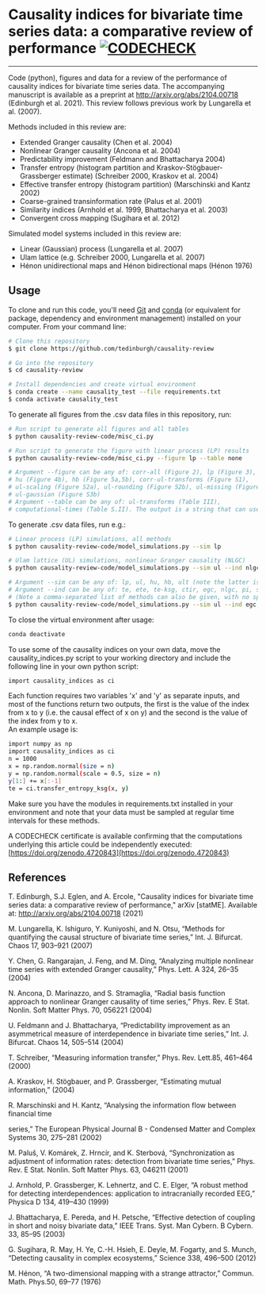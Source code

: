 # Causality indices for bivariate time series data: a comparative review of performance [![CODECHECK](https://codecheck.org.uk/img/codeworks-badge.svg)](https://doi.org/zenodo.4720843)
---
Code (python), figures and data for a review of the performance of causality indices for bivariate time series data. The accompanying manuscript is available as a preprint at http://arxiv.org/abs/2104.00718 (Edinburgh et al. 2021). This review follows previous work by Lungarella et al. (2007).

Methods included in this review are:
* Extended Granger causality (Chen et al. 2004)
* Nonlinear Granger causality (Ancona et al. 2004)
* Predictability improvement (Feldmann and Bhattacharya 2004)
* Transfer entropy (histogram partition and Kraskov-Stögbauer-Grassberger estimate) (Schreiber 2000, Kraskov et al. 2004)
* Effective transfer entropy (histogram partition) (Marschinski and Kantz 2002)
* Coarse-grained transinformation rate (Palus et al. 2001)
* Similarity indices (Arnhold et al. 1999, Bhattacharya et al. 2003)
* Convergent cross mapping (Sugihara et al. 2012)

Simulated model systems included in this review are:
* Linear (Gaussian) process (Lungarella et al. 2007)
* Ulam lattice (e.g. Schreiber 2000, Lungarella et al. 2007)
* Hénon unidirectional maps and Hénon bidirectional maps (Hénon 1976)

## Usage

To clone and run this code, you'll need [Git](https://git-scm.com) and [conda](https://docs.conda.io) (or equivalent for package, dependency and environment management) installed on your computer. From your command line:

```bash
# Clone this repository
$ git clone https://github.com/tedinburgh/causality-review

# Go into the repository
$ cd causality-review

# Install dependencies and create virtual environment
$ conda create --name causality_test --file requirements.txt
$ conda activate causality_test
```

To generate all figures from the .csv data files in this repository, run: 

```bash
# Run script to generate all figures and all tables
$ python causality-review-code/misc_ci.py

# Run script to generate the figure with linear process (LP) results
$ python causality-review-code/misc_ci.py --figure lp --table none

# Argument --figure can be any of: corr-all (Figure 2), lp (Figure 3), ul (Figure 4a)
# hu (Figure 4b), hb (Figure 5a,5b), corr-ul-transforms (Figure S1), 
# ul-scaling (Figure S2a), ul-rounding (Figure S2b), ul-missing (Figure S3a), 
# ul-gaussian (Figure S3b)
# Argument --table can be any of: ul-transforms (Table III), 
# computational-times (Table S.II). The output is a string that can used in a .tex file. 
```

To generate .csv data files, run e.g.:

```bash
# Linear process (LP) simulations, all methods
$ python causality-review-code/model_simulations.py --sim lp

# Ulam lattice (UL) simulations, nonlinear Granger causality (NLGC)
$ python causality-review-code/model_simulations.py --sim ul --ind nlgc

# Argument --sim can be any of: lp, ul, hu, hb, ult (note the latter is transformations)
# Argument --ind can be any of: te, ete, te-ksg, ctir, egc, nlgc, pi, si1, si2, ccm
# (Note a comma-separated list of methods can also be given, with no spaces, e.g.)
$ python causality-review-code/model_simulations.py --sim ul --ind egc,nlgc,ccm
```

To close the virtual environment after usage:

```bash
conda deactivate
```

To use some of the causality indices on your own data, move the causality_indices.py 
script to your working directory and include the following line in your own python script:
```bash
import causality_indices as ci
```
Each function requires two variables 'x' and 'y' as separate inputs, and most of the
functions return two outputs, the first is the value of the index from x to y (i.e. 
the causal effect of x on y) and the second is the value of the index from y to x.  
An example usage is:
```bash
import numpy as np
import causality_indices as ci
n = 1000
x = np.random.normal(size = n)
y = np.random.normal(scale = 0.5, size = n)
y[1:] += x[:-1] 
te = ci.transfer_entropy_ksg(x, y)
```
Make sure you have the modules in requirements.txt installed in your environment and 
note that your data must be sampled at regular time intervals for these methods.


A CODECHECK certificate is available confirming that the computations underlying this article could be independently executed: [https://doi.org/zenodo.4720843](https://doi.org/zenodo.4720843)

## References

T. Edinburgh, S.J. Eglen, and A. Ercole, "Causality indices for bivariate time series data: a comparative review of performance," arXiv [statME]. Available at: http://arxiv.org/abs/2104.00718 (2021)

M. Lungarella, K. Ishiguro, Y. Kuniyoshi, and N. Otsu, “Methods for quantifying the causal structure of bivariate time series,” Int. J. Bifurcat. Chaos 17, 903–921 (2007)

Y. Chen, G. Rangarajan, J. Feng,  and M. Ding, “Analyzing multiple nonlinear time series with extended Granger causality,” Phys. Lett. A 324, 26–35 (2004)

N. Ancona, D. Marinazzo, and S. Stramaglia, “Radial basis function approach to nonlinear Granger causality of time series,” Phys. Rev. E Stat. Nonlin. Soft Matter Phys. 70, 056221 (2004)

U. Feldmann and J. Bhattacharya, “Predictability improvement as an asymmetrical measure of interdependence in bivariate time series,” Int. J. Bifurcat. Chaos 14, 505–514 (2004)

T. Schreiber, “Measuring information transfer,” Phys. Rev. Lett.85, 461–464 (2000)

A. Kraskov, H. Stögbauer, and P. Grassberger, “Estimating mutual information,” (2004)

R. Marschinski and H. Kantz, “Analysing the information flow between financial time

 series,” The European Physical Journal B - Condensed Matter and Complex Systems 30, 275–281 (2002)

M. Paluš, V. Komárek, Z. Hrncír, and K. Sterbová, “Synchronization as adjustment of information rates: detection from bivariate time series,” Phys. Rev. E Stat. Nonlin. Soft Matter Phys. 63, 046211 (2001)

J. Arnhold, P. Grassberger, K. Lehnertz, and C. E. Elger, “A robust method for detecting interdependences: application to intracranially recorded EEG,” Physica D 134, 419–430 (1999)

J. Bhattacharya, E. Pereda, and H. Petsche, “Effective detection of coupling in short and noisy bivariate data,” IEEE Trans. Syst. Man Cybern. B Cybern. 33, 85–95 (2003)

G. Sugihara,  R. May,  H. Ye,  C.-H. Hsieh,  E. Deyle,  M. Fogarty, and S. Munch, “Detecting causality in complex ecosystems,” Science 338, 496–500 (2012)

M. Hénon, “A two-dimensional mapping with a strange attractor,” Commun. Math. Phys.50, 69–77 (1976)
